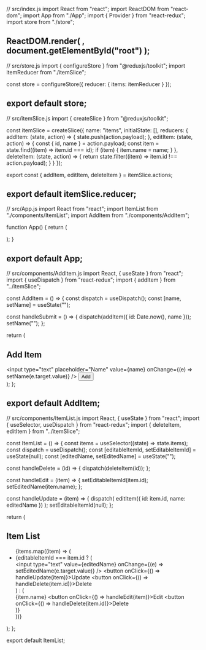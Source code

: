 
// src/index.js
import React from "react";
import ReactDOM from "react-dom";
import App from "./App";
import { Provider } from "react-redux";
import store from "./store";

ReactDOM.render(
  <Provider store={store}>
    <App />
  </Provider>,
  document.getElementById("root")
);
----------------------------------

// src/store.js
import { configureStore } from "@reduxjs/toolkit";
import itemReducer from "./itemSlice";

const store = configureStore({
  reducer: {
    items: itemReducer
  }
});

export default store;
--------------------------------

// src/itemSlice.js
import { createSlice } from "@reduxjs/toolkit";

const itemSlice = createSlice({
  name: "items",
  initialState: [],
  reducers: {
    addItem: (state, action) => {
      state.push(action.payload);
    },
    editItem: (state, action) => {
      const { id, name } = action.payload;
      const item = state.find((item) => item.id === id);
      if (item) {
        item.name = name;
      }
    },
    deleteItem: (state, action) => {
      return state.filter((item) => item.id !== action.payload);
    }
  }
});

export const { addItem, editItem, deleteItem } = itemSlice.actions;

export default itemSlice.reducer;
---------------------------------

// src/App.js
import React from "react";
import ItemList from "./components/ItemList";
import AddItem from "./components/AddItem";

function App() {
  return (
    <div className="App">
      <AddItem />
      <ItemList />
    </div>
  );
}

export default App;
----------------------------------------

// src/components/AddItem.js
import React, { useState } from "react";
import { useDispatch } from "react-redux";
import { addItem } from "../itemSlice";

const AddItem = () => {
  const dispatch = useDispatch();
  const [name, setName] = useState("");

  const handleSubmit = () => {
    dispatch(addItem({ id: Date.now(), name }));
    setName("");
  };

  return (
    <div>
      <h2>Add Item</h2>
      <input
        type="text"
        placeholder="Name"
        value={name}
        onChange={(e) => setName(e.target.value)}
      />
      <button onClick={handleSubmit}>Add</button>
    </div>
  );
};

export default AddItem;
----------------------------------

// src/components/ItemList.js
import React, { useState } from "react";
import { useSelector, useDispatch } from "react-redux";
import { deleteItem, editItem } from "../itemSlice";

const ItemList = () => {
  const items = useSelector((state) => state.items);
  const dispatch = useDispatch();
  const [editableItemId, setEditableItemId] = useState(null);
  const [editedName, setEditedName] = useState("");

  const handleDelete = (id) => {
    dispatch(deleteItem(id));
  };

  const handleEdit = (item) => {
    setEditableItemId(item.id);
    setEditedName(item.name);
  };

  const handleUpdate = (item) => {
    dispatch(
      editItem({
        id: item.id,
        name: editedName
      })
    );
    setEditableItemId(null);
  };

  return (
    <div>
      <h2>Item List</h2>
      <ul>
        {items.map((item) => (
          <li key={item.id}>
            {editableItemId === item.id ? (
              <div>
                <input
                  type="text"
                  value={editedName}
                  onChange={(e) => setEditedName(e.target.value)}
                />
                <button onClick={() => handleUpdate(item)}>Update</button>
                <button onClick={() => handleDelete(item.id)}>Delete</button>
              </div>
            ) : (
              <div>
                {item.name}
                <button onClick={() => handleEdit(item)}>Edit</button>
                <button onClick={() => handleDelete(item.id)}>Delete</button>
              </div>
            )}
          </li>
        ))}
      </ul>
    </div>
  );
};

export default ItemList;